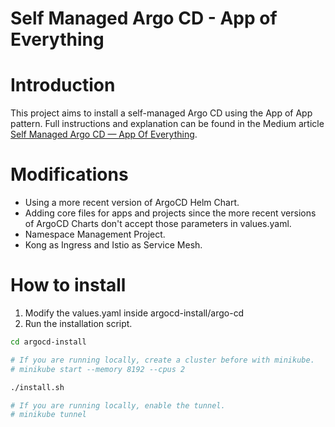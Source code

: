 # Self Managed Argo CD - App of Everything

# Introduction
This project aims to install a self-managed Argo CD using the App of App pattern. Full instructions and explanation can be found in the Medium article [Self Managed Argo CD — App Of Everything](https://medium.com/devopsturkiye/self-managed-argo-cd-app-of-everything-a226eb100cf0).

# Modifications
- Using a more recent version of ArgoCD Helm Chart.
- Adding core files for apps and projects since the more recent versions of ArgoCD Charts don't accept those parameters in values.yaml.
- Namespace Management Project.
- Kong as Ingress and Istio as Service Mesh.

# How to install
1. Modify the values.yaml inside argocd-install/argo-cd
2. Run the installation script.

```sh
cd argocd-install

# If you are running locally, create a cluster before with minikube.
# minikube start --memory 8192 --cpus 2

./install.sh

# If you are running locally, enable the tunnel.
# minikube tunnel
```